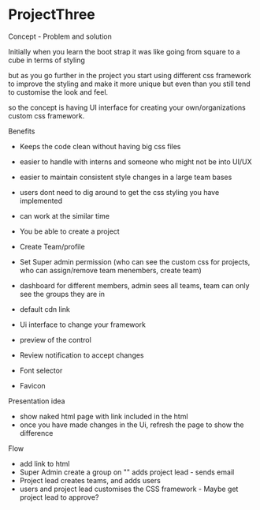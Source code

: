 # ProjectThree

Concept - Problem and solution

Initially when you learn the boot strap it was like going from square to a cube in terms of styling

but as you go further in the project you start using different css framework  to improve the styling and make it more unique but even than you still tend to customise the look and feel. 

so the concept is having UI interface for creating your own/organizations custom css framework. 

Benefits 
- Keeps the code clean without having big css files 
- easier to handle with interns and someone who might not be into UI/UX
- easier to maintain consistent style changes in a large team bases
- users dont need to dig around to get the css styling you have implemented 
- can work at the similar time 

- You be able to create a project
- Create Team/profile
- Set Super admin permission (who can see the custom css for projects, who can assign/remove team menembers, create team)
- dashboard for different members, admin sees all teams, team can only see the groups they are in
- default cdn link 
- Ui interface to change your framework 
- preview of the control 
- Review notification to accept changes 
- Font selector 
- Favicon 

Presentation idea
- show naked html page with link included in the html
- once you have made changes in the Ui, refresh the page to show the difference


Flow
- add link to html
- Super Admin create a group on "" adds project lead - sends email
- Project lead creates teams, and adds users
- users and project lead customises the CSS framework - Maybe get project lead to approve? 

